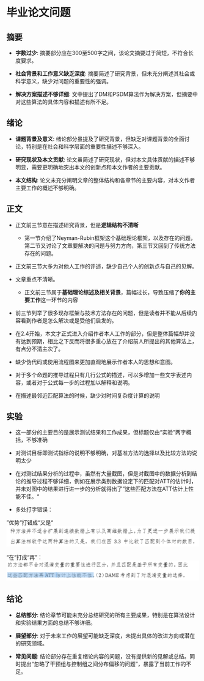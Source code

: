 # 毕业论文问题

## 摘要

*   **字数过少**: 摘要部分应在300至500字之间，该论文摘要过于简短，不符合长度要求。
    
*   **社会背景和工作意义缺乏深度**: 摘要简述了研究背景，但未充分阐述其社会或科学意义，缺少对问题的重要性的强调。
    
*   **解决方案描述不够详细**: 文中提出了DM和PSDM算法作为解决方案，但摘要中对这些算法的具体内容和描述有所不足。
    

## 绪论

*   **课题背景及意义**: 绪论部分虽提及了研究背景，但缺乏对课题背景的全面讨论，特别是在社会和科学层面的重要性描述不够深入。
    
*   **研究现状及本文贡献**: 论文虽简述了研究现状，但对本文具体贡献的描述不够明显，需要更明确地突出本文的创新点和本文作者的主要贡献。
    
*   **本文结构**: 论文未充分阐明文章的整体结构和各章节的主要内容，对本文作者主要工作的概述不够明确。
    

## 正文

*   正文前三节意在描述研究背景，但是**逻辑结构不清晰**
    
    *   第一节介绍了Neyman-Rubin框架这个基础理论框架，以及存在的问题，第二节又讨论了文章要解决的问题与努力方向，第三节又回到了传统方法存在的问题。
    
*   正文前三节大多为对他人工作的评述，缺少自己个人的创新点与自己的见解。
    
*   文章重点不清晰。
    
    *   正文前三节属于**基础理论综述及相关背景**，篇幅过长，导致压缩了**你的主要工作**这一环节的内容
    
*   前三节列举了很多现存框架与技术方法存在的问题，但是读者并不能从后续内容看到作者是怎么解决或是受他们启发的。
    
*   在2.4开始，本文才正式进入介绍作者本人工作的部分，但是整体篇幅却并没有达到预期，相比之下反而将很多重心放在了介绍前人所提出的其他算法上，有点分不清主次了。
    
*   缺少伪代码或使用流程图来更加直观地展示作者本人的思想和意图。
    
*   对于多个命题的推导过程只有几行公式的描述，可以多增加一些文字表述内容，或者对于公式每一步的过程加以解释和说明。
    
*   在描述最邻近匹配算法的时候，缺少对时间复杂度计算的说明
    

## 实验

*   这一部分的主要目的是展示测试结果和工作成果，但标题仅由“实验”两字概括，不够准确
    
*   对测试目标即测试指标的说明不够明确，对基准方法的选择以及比较方法的说明太少
    
*   在对测试结果分析的过程中，虽然有大量截图，但是对截图中的数据分析到结论的推导过程不够详细，例如在展示类别数据设定下的匹配对ATT的估计时，并未对图中的结果进行进一步的分析就得出了”这些匹配方法在ATT估计上性能不佳。“
    
*   多处打字错误：
    

”优势“打错成“又是“![image-20240211221901335](./%E5%B0%8F%E7%BB%84%E8%AE%A8%E8%AE%BA8%EF%BC%9A%E8%AF%84%E4%BB%B7%E6%AF%95%E4%B8%9A%E8%AE%BA%E6%96%87img/image-20240211221901335.png)

“在”打成“再”：![image-20240211221908412](./%E5%B0%8F%E7%BB%84%E8%AE%A8%E8%AE%BA8%EF%BC%9A%E8%AF%84%E4%BB%B7%E6%AF%95%E4%B8%9A%E8%AE%BA%E6%96%87img/image-20240211221908412.png)

## 结论

*   **总结部分**: 结论章节可能未充分总结研究的所有主要成果，特别是在算法设计和实验结果方面的总结不够详细。
    
*   **展望部分**: 对于未来工作的展望可能缺乏深度，未提出具体的改进方向或潜在的研究领域。
    
*   **常见问题**: 结论部分存在重复绪论内容的问题，没有提供新的见解或总结。同时提出“忽略了干预组与控制组之间分布偏移的问题”，暴露了当前工作的不足。